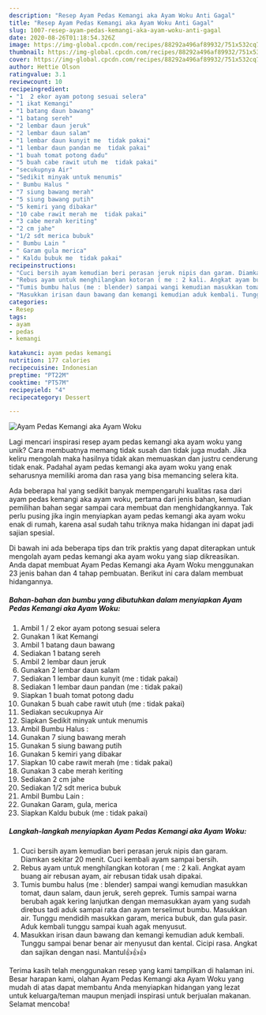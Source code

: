 ```yaml
---
description: "Resep Ayam Pedas Kemangi aka Ayam Woku Anti Gagal"
title: "Resep Ayam Pedas Kemangi aka Ayam Woku Anti Gagal"
slug: 1007-resep-ayam-pedas-kemangi-aka-ayam-woku-anti-gagal
date: 2020-08-26T01:18:54.326Z
image: https://img-global.cpcdn.com/recipes/88292a496af89932/751x532cq70/ayam-pedas-kemangi-aka-ayam-woku-foto-resep-utama.jpg
thumbnail: https://img-global.cpcdn.com/recipes/88292a496af89932/751x532cq70/ayam-pedas-kemangi-aka-ayam-woku-foto-resep-utama.jpg
cover: https://img-global.cpcdn.com/recipes/88292a496af89932/751x532cq70/ayam-pedas-kemangi-aka-ayam-woku-foto-resep-utama.jpg
author: Hettie Olson
ratingvalue: 3.1
reviewcount: 10
recipeingredient:
- "1  2 ekor ayam potong sesuai selera"
- "1 ikat Kemangi"
- "1 batang daun bawang"
- "1 batang sereh"
- "2 lembar daun jeruk"
- "2 lembar daun salam"
- "1 lembar daun kunyit me  tidak pakai"
- "1 lembar daun pandan me  tidak pakai"
- "1 buah tomat potong dadu"
- "5 buah cabe rawit utuh me  tidak pakai"
- "secukupnya Air"
- "Sedikit minyak untuk menumis"
- " Bumbu Halus "
- "7 siung bawang merah"
- "5 siung bawang putih"
- "5 kemiri yang dibakar"
- "10 cabe rawit merah me  tidak pakai"
- "3 cabe merah keriting"
- "2 cm jahe"
- "1/2 sdt merica bubuk"
- " Bumbu Lain "
- " Garam gula merica"
- " Kaldu bubuk me  tidak pakai"
recipeinstructions:
- "Cuci bersih ayam kemudian beri perasan jeruk nipis dan garam. Diamkan sekitar 20 menit. Cuci kembali ayam sampai bersih."
- "Rebus ayam untuk menghilangkan kotoran ( me : 2 kali. Angkat ayam buang air rebusan ayam, air rebusan tidak usah dipakai."
- "Tumis bumbu halus (me : blender) sampai wangi kemudian masukkan tomat, daun salam, daun jeruk, sereh geprek. Tumis sampai warna berubah agak kering lanjutkan dengan memasukkan ayam yang sudah direbus tadi aduk sampai rata dan ayam terselimut bumbu. Masukkan air. Tunggu mendidih masukkan garam, merica bubuk, dan gula pasir. Aduk kembali tunggu sampai kuah agak menyusut."
- "Masukkan irisan daun bawang dan kemangi kemudian aduk kembali. Tunggu sampai benar benar air menyusut dan kental. Cicipi rasa. Angkat dan sajikan dengan nasi. Mantul👍👍👍"
categories:
- Resep
tags:
- ayam
- pedas
- kemangi

katakunci: ayam pedas kemangi 
nutrition: 177 calories
recipecuisine: Indonesian
preptime: "PT22M"
cooktime: "PT57M"
recipeyield: "4"
recipecategory: Dessert

---
```



![Ayam Pedas Kemangi aka Ayam Woku](https://img-global.cpcdn.com/recipes/88292a496af89932/751x532cq70/ayam-pedas-kemangi-aka-ayam-woku-foto-resep-utama.jpg)

Lagi mencari inspirasi resep ayam pedas kemangi aka ayam woku yang unik? Cara membuatnya memang tidak susah dan tidak juga mudah. Jika keliru mengolah maka hasilnya tidak akan memuaskan dan justru cenderung tidak enak. Padahal ayam pedas kemangi aka ayam woku yang enak seharusnya memiliki aroma dan rasa yang bisa memancing selera kita.



Ada beberapa hal yang sedikit banyak mempengaruhi kualitas rasa dari ayam pedas kemangi aka ayam woku, pertama dari jenis bahan, kemudian pemilihan bahan segar sampai cara membuat dan menghidangkannya. Tak perlu pusing jika ingin menyiapkan ayam pedas kemangi aka ayam woku enak di rumah, karena asal sudah tahu triknya maka hidangan ini dapat jadi sajian spesial.


Di bawah ini ada beberapa tips dan trik praktis yang dapat diterapkan untuk mengolah ayam pedas kemangi aka ayam woku yang siap dikreasikan. Anda dapat membuat Ayam Pedas Kemangi aka Ayam Woku menggunakan 23 jenis bahan dan 4 tahap pembuatan. Berikut ini cara dalam membuat hidangannya.

<!--inarticleads1-->

##### Bahan-bahan dan bumbu yang dibutuhkan dalam menyiapkan Ayam Pedas Kemangi aka Ayam Woku:

1. Ambil 1 / 2 ekor ayam potong sesuai selera
1. Gunakan 1 ikat Kemangi
1. Ambil 1 batang daun bawang
1. Sediakan 1 batang sereh
1. Ambil 2 lembar daun jeruk
1. Gunakan 2 lembar daun salam
1. Sediakan 1 lembar daun kunyit (me : tidak pakai)
1. Sediakan 1 lembar daun pandan (me : tidak pakai)
1. Siapkan 1 buah tomat potong dadu
1. Gunakan 5 buah cabe rawit utuh (me : tidak pakai)
1. Sediakan secukupnya Air
1. Siapkan Sedikit minyak untuk menumis
1. Ambil  Bumbu Halus :
1. Gunakan 7 siung bawang merah
1. Gunakan 5 siung bawang putih
1. Gunakan 5 kemiri yang dibakar
1. Siapkan 10 cabe rawit merah (me : tidak pakai)
1. Gunakan 3 cabe merah keriting
1. Sediakan 2 cm jahe
1. Sediakan 1/2 sdt merica bubuk
1. Ambil  Bumbu Lain :
1. Gunakan  Garam, gula, merica
1. Siapkan  Kaldu bubuk (me : tidak pakai)




<!--inarticleads2-->

##### Langkah-langkah menyiapkan Ayam Pedas Kemangi aka Ayam Woku:

1. Cuci bersih ayam kemudian beri perasan jeruk nipis dan garam. Diamkan sekitar 20 menit. Cuci kembali ayam sampai bersih.
1. Rebus ayam untuk menghilangkan kotoran ( me : 2 kali. Angkat ayam buang air rebusan ayam, air rebusan tidak usah dipakai.
1. Tumis bumbu halus (me : blender) sampai wangi kemudian masukkan tomat, daun salam, daun jeruk, sereh geprek. Tumis sampai warna berubah agak kering lanjutkan dengan memasukkan ayam yang sudah direbus tadi aduk sampai rata dan ayam terselimut bumbu. Masukkan air. Tunggu mendidih masukkan garam, merica bubuk, dan gula pasir. Aduk kembali tunggu sampai kuah agak menyusut.
1. Masukkan irisan daun bawang dan kemangi kemudian aduk kembali. Tunggu sampai benar benar air menyusut dan kental. Cicipi rasa. Angkat dan sajikan dengan nasi. Mantul👍👍👍




Terima kasih telah menggunakan resep yang kami tampilkan di halaman ini. Besar harapan kami, olahan Ayam Pedas Kemangi aka Ayam Woku yang mudah di atas dapat membantu Anda menyiapkan hidangan yang lezat untuk keluarga/teman maupun menjadi inspirasi untuk berjualan makanan. Selamat mencoba!
